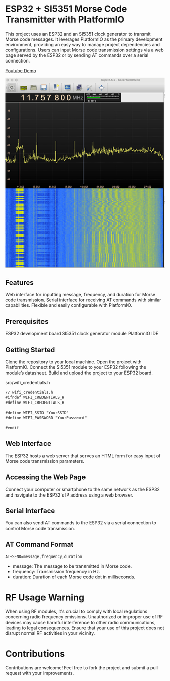 # ESP32 + SI5351 Morse Code Transmitter with PlatformIO

This project uses an ESP32 and an SI5351 clock generator to transmit Morse code messages. It leverages PlatformIO as the primary development environment, providing an easy way to manage project dependencies and configurations. Users can input Morse code transmission settings via a web page served by the ESP32 or by sending AT commands over a serial connection.

[Youtube Demo](https://youtube.com/shorts/I7Kv4bjHuSA?feature=share)

![./docs/demo.png](./docs/demo.png)

## Features

Web interface for inputting message, frequency, and duration for Morse code transmission.
Serial interface for receiving AT commands with similar capabilities.
Flexible and easily configurable with PlatformIO.

## Prerequisites

ESP32 development board
SI5351 clock generator module
PlatformIO IDE

## Getting Started

Clone the repository to your local machine.
Open the project with PlatformIO.
Connect the SI5351 module to your ESP32 following the module’s datasheet.
Build and upload the project to your ESP32 board.

src/wifi_credentials.h

```
// wifi_credentials.h
#ifndef WIFI_CREDENTIALS_H
#define WIFI_CREDENTIALS_H

#define WIFI_SSID "YourSSID"
#define WIFI_PASSWORD "YourPassword"

#endif
```

## Web Interface

The ESP32 hosts a web server that serves an HTML form for easy input of Morse code transmission parameters.

## Accessing the Web Page

Connect your computer or smartphone to the same network as the ESP32 and navigate to the ESP32's IP address using a web browser.

## Serial Interface

You can also send AT commands to the ESP32 via a serial connection to control Morse code transmission.

## AT Command Format

```
AT+SEND=message,frequency,duration
```

- message: The message to be transmitted in Morse code.
- frequency: Transmission frequency in Hz.
- duration: Duration of each Morse code dot in milliseconds.

# RF Usage Warning

When using RF modules, it's crucial to comply with local regulations concerning radio frequency emissions. Unauthorized or improper use of RF devices may cause harmful interference to other radio communications, leading to legal consequences. Ensure that your use of this project does not disrupt normal RF activities in your vicinity.

# Contributions

Contributions are welcome! Feel free to fork the project and submit a pull request with your improvements.

